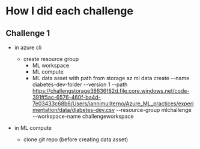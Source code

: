 # How I did each challenge

## Challenge 1

- in azure cli
  - create resource group
	- ML workspace
	- ML compute
	- ML data asset with path from storage
az ml data create --name diabetes-dev-folder --version 1 --path https://challengstorage38636f82d.file.core.windows.net/code-391ff5ac-6576-460f-ba4d-7e03433c68b6/Users/iannimuliterno/Azure_ML_practices/experimentation/data/diabetes-dev.csv --resource-group mlchallenge --workspace-name challengeworkspace

- in ML compute
  - clone git repo (before creating data asset) 
